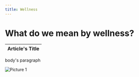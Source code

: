 ```yaml
---
title: Wellness
---
```

# What do we mean by wellness?
|**Article's Title**|
|:------------------|

<p> body's paragraph </p>


![Picture 1](https://cloudfront.ualberta.ca/-/media/physed/sports-and-recreation/livewell/dimensions-of-wellness/wellness-wheel-3-2.jpg?w=1200resize=100,100)
